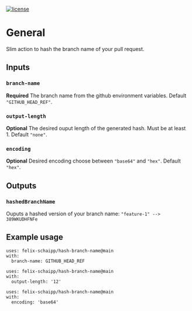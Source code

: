 [![license](https://img.shields.io/badge/License-MIT-purple.svg)](LICENSE)

<!-- [![market](https://img.shields.io/badge/Get_it-on_the_Marketplace-informational.svg)](https://github.com/marketplace/actions/add-release-channel) -->

# General

Slim action to hash the branch name of your pull request.

## Inputs

### `branch-name`

**Required** The branch name from the github environment variables. Default `"GITHUB_HEAD_REF"`.

### `output-length`

**Optional** The desired ouput length of the generated hash. Must be at least 1. Default `"none"`.

### `encoding`

**Optional** Desired encoding choose between `"base64"` and `"hex"`. Default `"hex"`.

## Outputs

### `hashedBranchName`

Ouputs a hashed version of your branch name:
`"feature-1" --> 389WKUDHFNFe`

## Example usage

```
uses: felix-schaipp/hash-branch-name@main
with:
  branch-name: GITHUB_HEAD_REF
```

```
uses: felix-schaipp/hash-branch-name@main
with:
  output-length: '12'
```

```
uses: felix-schaipp/hash-branch-name@main
with:
  encoding: 'base64'
```
